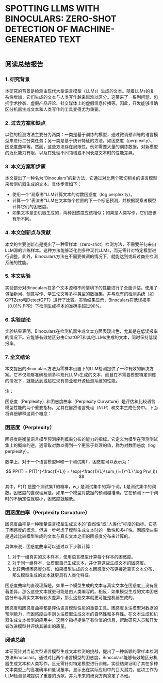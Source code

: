 # SPOTTING LLMS WITH BINOCULARS: ZERO-SHOT DETECTION OF MACHINE-GENERATED TEXT

<figure><img src="../../.gitbook/assets/image (222).png" alt=""><figcaption></figcaption></figure>

## 阅读总结报告

### 1. 研究背景

本研究的背景是检测由现代大型语言模型（LLMs）生成的文本。随着LLMs的复杂性增加，它们生成的文本与人类写作越来越难以区分。这带来了一系列问题，包括学术抄袭、虚假产品评论、社交媒体上的虚假信息传播等。因此，开发能够准确区分机器生成文本和人类写作的工具变得尤为重要。

### 2. 过去方案和缺点

以往的检测方法主要分为两类：一类是基于训练的模型，通过微调预训练的语言模型来进行二分类任务；另一类是基于统计特征的方法，如困惑度（perplexity）、困惑度曲率等。然而，这些方法存在局限性，例如需要大量的训练数据，对新模型的泛化能力有限，以及在处理不同领域或不同长度文本时的性能差异。

### 3. 本文方案和步骤

本文提出了一种名为“Binoculars”的新方法，它通过对比两个密切相关的语言模型来检测机器生成的文本。具体步骤如下：

* 使用一个“观察者”LLM计算文本的对数困惑度（log perplexity）。
* 计算一个“表演者”LLM在文本每个位置的下一个标记预测，并根据观察者模型计算它们的困惑度。
* 如果文本是由机器生成的，两种困惑度应该相似；如果是人类写作，它们应该有所不同。

### 4. 本文创新点与贡献

本文的主要创新点是提出了一种零样本（zero-shot）检测方法，不需要任何来自LLM源的训练样本。这种方法能够泛化到多种现代LLMs，而无需针对特定模型进行调整。此外，Binoculars方法在不需要微调的情况下，就能达到或超过商业检测系统的性能。

### 5. 本文实验

实验部分对Binoculars在多个文本源和不同情境下的性能进行了全面评估。使用了包括新闻、创意写作、学生论文等多种类型的数据集，并与现有的检测系统（如GPTZero和DetectGPT）进行了比较。实验结果显示，Binoculars在低误报率（0.01% FPR）下检测生成样本的准确率超过90%。

### 6. 实验结论

实验结果表明，Binoculars在检测机器生成文本方面表现出色，尤其是在低误报率的情况下。它能够有效地区分由ChatGPT和其他LLMs生成的文本，同时保持低误报率。

### 7. 全文结论

本文提出的Binoculars方法为零样本设置下的LLM检测提供了一种有效的解决方案。它不仅能够准确检测多种现代LLMs生成的文本，而且在不需要模型特定训练的情况下，就能达到或超过现有商业和开源检测系统的性能。

注：

困惑度（Perplexity）和困惑度曲率（Perplexity Curvature）是评估和比较语言模型性能的两个重要指标，尤其在自然语言处理（NLP）和文本生成任务中。下面将详细解释这两个概念：

### 困惑度（Perplexity）

困惑度是衡量语言模型预测序列概率分布的能力的指标。它定义为模型在预测测试集上的概率的逆，通常取对数以得到一个更易于处理的值，称为对数困惑度（log perplexity）。

数学上，对于一个语言模型M和一个测试集T，困惑度可以表示为：

$$
PP(T) = P(T)^{-\frac{1}{L}} = \exp(-\frac{1}{L}\sum_{i=1}^{L} \log P(w_i))
$$

其中，$P(T)$ 是整个测试集T的概率，$w\_i$ 是测试集中的第i个词，L是测试集中的词数。困惑度的直观理解是，如果一个模型对数据的预测越准确，它在预测下一个词时的不确定性就越小，困惑度就越低。

### 困惑度曲率（Perplexity Curvature）

困惑度曲率是一种衡量语言模型生成文本的“自然性”或“人类化”程度的指标。它基于困惑度的概念，但进一步考虑了模型生成文本时的一致性和多样性。困惑度曲率是通过比较模型生成的文本与真实文本之间的困惑度分布来计算的。

具体来说，困惑度曲率可以通过以下步骤计算：

1. 对于一组真实的文本样本，使用语言模型计算每个样本的困惑度。
2. 对于同一组样本，让模型自己生成文本，并计算这些生成文本的困惑度。
3. 比较两组困惑度分布，如果模型生成的文本困惑度分布更接近真实文本分布，那么模型生成的文本就更具有人类化特征。

困惑度曲率的直观理解是，如果一个模型生成的文本与真实文本在困惑度上没有显著差异，那么这些文本就更可能是由人类编写的。相反，如果模型生成的文本困惑度分布与真实文本有较大差异，那么这些文本就更可能是机器生成的。

困惑度和困惑度曲率都是评估语言模型性能的重要工具。困惑度关注模型对数据的预测能力，而困惑度曲率则关注模型生成文本的自然性和多样性。在文本生成和机器生成文本检测的应用中，这两个指标提供了有价值的信息，帮助研究人员和开发者改进模型并评估其输出的质量。

### 阅读总结

本研究针对当前大型语言模型生成文本检测的挑战，提出了一种新颖的零样本检测方法Binoculars。通过对比两个语言模型的困惑度，Binoculars能够有效地区分机器生成文本和人类写作，且无需针对特定模型进行训练。实验结果证明了其在多种文本类型上的高准确率和低误报率，显示出在实际应用中的巨大潜力。这项工作为LLM检测领域提供了重要的贡献，并为未来的研究方向奠定了基础。

